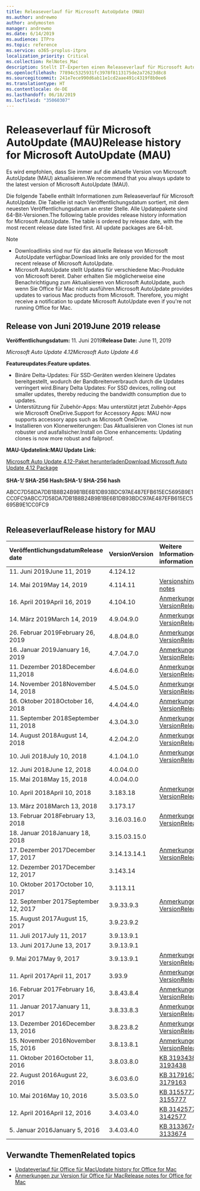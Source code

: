 ```yaml
---
title: Releaseverlauf für Microsoft AutoUpdate (MAU)
ms.author: andrewmo
author: andymosten
manager: andrewmo
ms.date: 6/14/2019
ms.audience: ITPro
ms.topic: reference
ms.service: o365-proplus-itpro
localization_priority: Critical
ms.collection: RelNotes_Mac
description: Stellt IT-Experten einen Releaseverlauf für Microsoft AutoUpdate (MAU) zur Verfügung.
ms.openlocfilehash: 77894c5325931fc3978f8113175de2a72623d8c8
ms.sourcegitcommit: 241e7ece990d6ab11e1cd2aae491c4319f8b0ee6
ms.translationtype: HT
ms.contentlocale: de-DE
ms.lasthandoff: 06/18/2019
ms.locfileid: "35060307"
---
```

# <a name="release-history-for-microsoft-autoupdate-mau"></a><span data-ttu-id="03f98-103">Releaseverlauf für Microsoft AutoUpdate (MAU)</span><span class="sxs-lookup"><span data-stu-id="03f98-103">Release history for Microsoft AutoUpdate (MAU)</span></span>
 
<span data-ttu-id="03f98-104">Es wird empfohlen, dass Sie immer auf die aktuelle Version von Microsoft AutoUpdate (MAU) aktualisieren.</span><span class="sxs-lookup"><span data-stu-id="03f98-104">We recommend that you always update to the latest version of Microsoft AutoUpdate (MAU).</span></span>

<span data-ttu-id="03f98-p101">Die folgende Tabelle enthält Informationen zum Releaseverlauf für Microsoft AutoUpdate. Die Tabelle ist nach Veröffentlichungsdatum sortiert, mit dem neuesten Veröffentlichungsdatum an erster Stelle. Alle Updatepakete sind 64-Bit-Versionen.</span><span class="sxs-lookup"><span data-stu-id="03f98-p101">The following table provides release history information for Microsoft AutoUpdate. The table is ordered by release date, with the most recent release date listed first. All update packages are 64-bit.</span></span>


> [!NOTE]
> 
> - <span data-ttu-id="03f98-108">Downloadlinks sind nur für das aktuelle Release von Microsoft AutoUpdate verfügbar.</span><span class="sxs-lookup"><span data-stu-id="03f98-108">Download links are only provided for the most recent release of Microsoft AutoUpdate.</span></span>
> - <span data-ttu-id="03f98-p102">Microsoft AutoUpdate stellt Updates für verschiedene Mac-Produkte von Microsoft bereit. Daher erhalten Sie möglicherweise eine Benachrichtigung zum Aktualisieren von Microsoft AutoUpdate, auch wenn Sie Office für Mac nicht ausführen.</span><span class="sxs-lookup"><span data-stu-id="03f98-p102">Microsoft AutoUpdate provides updates to various Mac products from Microsoft. Therefore, you might receive a notification to update Microsoft AutoUpdate even if you're not running Office for Mac.</span></span>
  
## <a name="june-2019-release"></a><span data-ttu-id="03f98-111">Release von Juni 2019</span><span class="sxs-lookup"><span data-stu-id="03f98-111">June 2019 release</span></span>

<span data-ttu-id="03f98-112">**Veröffentlichungsdatum:** 11. Juni 2019</span><span class="sxs-lookup"><span data-stu-id="03f98-112">**Release Date:** June 11, 2019</span></span>

<span data-ttu-id="03f98-113">*Microsoft Auto Update 4.12*</span><span class="sxs-lookup"><span data-stu-id="03f98-113">*Microsoft Auto Update 4.6*</span></span>

 <span data-ttu-id="03f98-114">**Featureupdates:**</span><span class="sxs-lookup"><span data-stu-id="03f98-114">**Feature updates**.</span></span>

- <span data-ttu-id="03f98-115">Binäre Delta-Updates: Für SSD-Geräten werden kleinere Updates bereitgestellt, wodurch der Bandbreitenverbrauch durch die Updates verringert wird.</span><span class="sxs-lookup"><span data-stu-id="03f98-115">Binary Delta Updates: For SSD devices, rolling out smaller updates, thereby reducing the bandwidth consumption due to updates.</span></span>
- <span data-ttu-id="03f98-116">Unterstützung für Zubehör-Apps: Mau unterstützt jetzt Zubehör-Apps wie Microsoft OneDrive.</span><span class="sxs-lookup"><span data-stu-id="03f98-116">Support for Accessory Apps: MAU now supports accessory apps such as Microsoft OneDrive.</span></span>
- <span data-ttu-id="03f98-117">Installieren von Klonerweiterungen: Das Aktualisieren von Clones ist nun robuster und ausfallsicher.</span><span class="sxs-lookup"><span data-stu-id="03f98-117">Install on Clone enhancements: Updating clones is now more robust and failproof.</span></span>

<span data-ttu-id="03f98-118">**MAU-Updatelink:**</span><span class="sxs-lookup"><span data-stu-id="03f98-118">**MAU Update Link:**</span></span>

[<span data-ttu-id="03f98-119">Microsoft Auto Update 4.12-Paket herunterladen</span><span class="sxs-lookup"><span data-stu-id="03f98-119">Download Microsoft Auto Update 4.12 Package</span></span>](https://officecdn.microsoft.com/pr/C1297A47-86C4-4C1F-97FA-950631F94777/MacAutoupdate/Microsoft_AutoUpdate_4.12.19060901_Updater.pkg)<br/>
<br/>
<span data-ttu-id="03f98-120">**SHA-1/ SHA-256 Hash:**</span><span class="sxs-lookup"><span data-stu-id="03f98-120">**SHA-1/ SHA-256 hash**</span></span>

<span data-ttu-id="03f98-121">ABCC7D58DA7DB1B8B24B9B1BE6B1DB93BDC97AE487EFB615EC5695B9E1CC0FC9</span><span class="sxs-lookup"><span data-stu-id="03f98-121">ABCC7D58DA7DB1B8B24B9B1BE6B1DB93BDC97AE487EFB615EC5695B9E1CC0FC9</span></span>
<br/><br/>

## <a name="release-history"></a><span data-ttu-id="03f98-122">Releaseverlauf</span><span class="sxs-lookup"><span data-stu-id="03f98-122">Release history for MAU</span></span>

|<span data-ttu-id="03f98-123">**Veröffentlichungsdatum**</span><span class="sxs-lookup"><span data-stu-id="03f98-123">**Release date**</span></span>|<span data-ttu-id="03f98-124">**Version**</span><span class="sxs-lookup"><span data-stu-id="03f98-124">**Version**</span></span>|<span data-ttu-id="03f98-125">**Weitere Informationen**</span><span class="sxs-lookup"><span data-stu-id="03f98-125">**More information**</span></span>||
|:-----|:-----|:-----|:-----|
|<span data-ttu-id="03f98-126">11. Juni 2019</span><span class="sxs-lookup"><span data-stu-id="03f98-126">June 11, 2019</span></span> <br/>|<span data-ttu-id="03f98-127">4.12</span><span class="sxs-lookup"><span data-stu-id="03f98-127">4.12</span></span> <br/> |  <br/> ||
|<span data-ttu-id="03f98-128">14. Mai 2019</span><span class="sxs-lookup"><span data-stu-id="03f98-128">May 14, 2019</span></span> <br/>|<span data-ttu-id="03f98-129">4.11</span><span class="sxs-lookup"><span data-stu-id="03f98-129">4.11</span></span> <br/> | [<span data-ttu-id="03f98-130">Versionshinweise</span><span class="sxs-lookup"><span data-stu-id="03f98-130">Release notes</span></span>](release-notes-office-for-mac.md#May-2019-release) <br/> | <br/> |
|<span data-ttu-id="03f98-131">16. April 2019</span><span class="sxs-lookup"><span data-stu-id="03f98-131">April 16, 2019</span></span> <br/>|<span data-ttu-id="03f98-132">4.10</span><span class="sxs-lookup"><span data-stu-id="03f98-132">4.10</span></span> <br/> | [<span data-ttu-id="03f98-133">Anmerkungen zu dieser Version</span><span class="sxs-lookup"><span data-stu-id="03f98-133">Release notes</span></span>](release-notes-office-for-mac.md#April-2019-release) <br/> |<br/> |
|<span data-ttu-id="03f98-134">14. März 2019</span><span class="sxs-lookup"><span data-stu-id="03f98-134">March 14, 2019</span></span> <br/>|<span data-ttu-id="03f98-135">4.9.0</span><span class="sxs-lookup"><span data-stu-id="03f98-135">4.9.0</span></span> <br/> | [<span data-ttu-id="03f98-136">Anmerkungen zu dieser Version</span><span class="sxs-lookup"><span data-stu-id="03f98-136">Release notes</span></span>](release-notes-office-for-mac.md#march-2019-release) <br/> | <br/> |
|<span data-ttu-id="03f98-137">26. Februar 2019</span><span class="sxs-lookup"><span data-stu-id="03f98-137">February 26, 2019</span></span> <br/>|<span data-ttu-id="03f98-138">4.8.0</span><span class="sxs-lookup"><span data-stu-id="03f98-138">4.8.0</span></span> <br/> | [<span data-ttu-id="03f98-139">Anmerkungen zu dieser Version</span><span class="sxs-lookup"><span data-stu-id="03f98-139">Release notes</span></span>](release-notes-office-for-mac.md#january-2019-release) <br/> |<br/> |
|<span data-ttu-id="03f98-140">16. Januar 2019</span><span class="sxs-lookup"><span data-stu-id="03f98-140">January 16, 2019</span></span> <br/>|<span data-ttu-id="03f98-141">4.7.0</span><span class="sxs-lookup"><span data-stu-id="03f98-141">4.7.0</span></span> <br/> | [<span data-ttu-id="03f98-142">Anmerkungen zu dieser Version</span><span class="sxs-lookup"><span data-stu-id="03f98-142">Release notes</span></span>](release-notes-office-for-mac.md#january-2019-release) <br/> | |
|<span data-ttu-id="03f98-143">11. Dezember 2018</span><span class="sxs-lookup"><span data-stu-id="03f98-143">December 11,2018</span></span> <br/>|<span data-ttu-id="03f98-144">4.6.0</span><span class="sxs-lookup"><span data-stu-id="03f98-144">4.6.0</span></span> <br/> | [<span data-ttu-id="03f98-145">Anmerkungen zu dieser Version</span><span class="sxs-lookup"><span data-stu-id="03f98-145">Release notes</span></span>](release-notes-office-for-mac.md#december-2018-release) <br/> ||
|<span data-ttu-id="03f98-146">14. November 2018</span><span class="sxs-lookup"><span data-stu-id="03f98-146">November 14, 2018</span></span> <br/> |<span data-ttu-id="03f98-147">4.5.0</span><span class="sxs-lookup"><span data-stu-id="03f98-147">4.5.0</span></span> <br/> |[<span data-ttu-id="03f98-148">Anmerkungen zu dieser Version</span><span class="sxs-lookup"><span data-stu-id="03f98-148">Release notes</span></span>](release-notes-office-for-mac.md#november-2018-release) <br/> | |
|<span data-ttu-id="03f98-149">16. Oktober 2018</span><span class="sxs-lookup"><span data-stu-id="03f98-149">October 16, 2018</span></span> <br/> |<span data-ttu-id="03f98-150">4.4.0</span><span class="sxs-lookup"><span data-stu-id="03f98-150">4.4.0</span></span> <br/> |[<span data-ttu-id="03f98-151">Anmerkungen zu dieser Version</span><span class="sxs-lookup"><span data-stu-id="03f98-151">Release notes</span></span>](release-notes-office-for-mac.md#october-2018-release) <br/> | |
|<span data-ttu-id="03f98-152">11. September 2018</span><span class="sxs-lookup"><span data-stu-id="03f98-152">September 11, 2018</span></span>  <br/> |<span data-ttu-id="03f98-153">4.3.0</span><span class="sxs-lookup"><span data-stu-id="03f98-153">4.3.0</span></span>  <br/> |[<span data-ttu-id="03f98-154">Anmerkungen zu dieser Version</span><span class="sxs-lookup"><span data-stu-id="03f98-154">Release notes</span></span>](release-notes-office-for-mac.md#september-2018-release) <br/> | |
|<span data-ttu-id="03f98-155">14. August 2018</span><span class="sxs-lookup"><span data-stu-id="03f98-155">August 14, 2018</span></span>  <br/> |<span data-ttu-id="03f98-156">4.2.0</span><span class="sxs-lookup"><span data-stu-id="03f98-156">4.2.0</span></span>  <br/> |[<span data-ttu-id="03f98-157">Anmerkungen zu dieser Version</span><span class="sxs-lookup"><span data-stu-id="03f98-157">Release notes</span></span>](release-notes-office-for-mac.md#august-2018-release) <br/> | |
|<span data-ttu-id="03f98-158">10. Juli 2018</span><span class="sxs-lookup"><span data-stu-id="03f98-158">July 10, 2018</span></span>  <br/> |<span data-ttu-id="03f98-159">4.1.0</span><span class="sxs-lookup"><span data-stu-id="03f98-159">4.1.0</span></span>  <br/> |[<span data-ttu-id="03f98-160">Anmerkungen zu dieser Version</span><span class="sxs-lookup"><span data-stu-id="03f98-160">Release notes</span></span>](release-notes-office-for-mac.md#july-2018-release) <br/> | |
|<span data-ttu-id="03f98-161">12. Juni 2018</span><span class="sxs-lookup"><span data-stu-id="03f98-161">June 12, 2018</span></span>  <br/> |<span data-ttu-id="03f98-162">4.0.0</span><span class="sxs-lookup"><span data-stu-id="03f98-162">4.0.0</span></span>  <br/> |||
|<span data-ttu-id="03f98-163">15. Mai 2018</span><span class="sxs-lookup"><span data-stu-id="03f98-163">May 15, 2018</span></span>  <br/> |<span data-ttu-id="03f98-164">4.0.0</span><span class="sxs-lookup"><span data-stu-id="03f98-164">4.0.0</span></span>  <br/> |||
|<span data-ttu-id="03f98-165">10. April 2018</span><span class="sxs-lookup"><span data-stu-id="03f98-165">April 10, 2018</span></span>  <br/> |<span data-ttu-id="03f98-166">3.18</span><span class="sxs-lookup"><span data-stu-id="03f98-166">3.18</span></span>  <br/> |[<span data-ttu-id="03f98-167">Anmerkungen zu dieser Version</span><span class="sxs-lookup"><span data-stu-id="03f98-167">Release notes</span></span>](release-notes-office-for-mac.md#april-2018-release) <br/> ||
|<span data-ttu-id="03f98-168">13. März 2018</span><span class="sxs-lookup"><span data-stu-id="03f98-168">March 13, 2018</span></span>  <br/> |<span data-ttu-id="03f98-169">3.17</span><span class="sxs-lookup"><span data-stu-id="03f98-169">3.17</span></span>  <br/> |||
|<span data-ttu-id="03f98-170">13. Februar 2018</span><span class="sxs-lookup"><span data-stu-id="03f98-170">February 13, 2018</span></span>  <br/> |<span data-ttu-id="03f98-171">3.16.0</span><span class="sxs-lookup"><span data-stu-id="03f98-171">3.16.0</span></span>  <br/> |[<span data-ttu-id="03f98-172">Anmerkungen zu dieser Version</span><span class="sxs-lookup"><span data-stu-id="03f98-172">Release notes</span></span>](release-notes-office-for-mac.md#february-2018-release) <br/> | <br/> |
|<span data-ttu-id="03f98-173">18. Januar 2018</span><span class="sxs-lookup"><span data-stu-id="03f98-173">January 18, 2018</span></span>  <br/> |<span data-ttu-id="03f98-174">3.15.0</span><span class="sxs-lookup"><span data-stu-id="03f98-174">3.15.0</span></span>  <br/> |<br/> |
|<span data-ttu-id="03f98-175">17. Dezember 2017</span><span class="sxs-lookup"><span data-stu-id="03f98-175">December 17, 2017</span></span>  <br/> |<span data-ttu-id="03f98-176">3.14.1</span><span class="sxs-lookup"><span data-stu-id="03f98-176">3.14.1</span></span>  <br/> |[<span data-ttu-id="03f98-177">Anmerkungen zu dieser Version</span><span class="sxs-lookup"><span data-stu-id="03f98-177">Release notes</span></span>](release-notes-office-for-mac.md#december-2017-release) <br/> | <br/> |
|<span data-ttu-id="03f98-178">12. Dezember 2017</span><span class="sxs-lookup"><span data-stu-id="03f98-178">December 12, 2017</span></span>  <br/> |<span data-ttu-id="03f98-179">3.14</span><span class="sxs-lookup"><span data-stu-id="03f98-179">3.14</span></span>  <br/> ||  <br/> |
|<span data-ttu-id="03f98-180">10. Oktober 2017</span><span class="sxs-lookup"><span data-stu-id="03f98-180">October 10, 2017</span></span>  <br/> |<span data-ttu-id="03f98-181">3.11</span><span class="sxs-lookup"><span data-stu-id="03f98-181">3.11</span></span>  <br/> ||<br/> |
|<span data-ttu-id="03f98-182">12. September 2017</span><span class="sxs-lookup"><span data-stu-id="03f98-182">September 12, 2017</span></span>  <br/> |<span data-ttu-id="03f98-183">3.9.3</span><span class="sxs-lookup"><span data-stu-id="03f98-183">3.9.3</span></span>  <br/> |[<span data-ttu-id="03f98-184">Anmerkungen zu dieser Version</span><span class="sxs-lookup"><span data-stu-id="03f98-184">Release notes</span></span>](release-notes-office-for-mac.md#september-2017-release) <br/> |<br/> |
|<span data-ttu-id="03f98-185">15. August 2017</span><span class="sxs-lookup"><span data-stu-id="03f98-185">August 15, 2017</span></span>  <br/> |<span data-ttu-id="03f98-186">3.9.2</span><span class="sxs-lookup"><span data-stu-id="03f98-186">3.9.2</span></span>  <br/> || <br/> |
|<span data-ttu-id="03f98-187">11. Juli 2017</span><span class="sxs-lookup"><span data-stu-id="03f98-187">July 11, 2017</span></span>  <br/> |<span data-ttu-id="03f98-188">3.9.1</span><span class="sxs-lookup"><span data-stu-id="03f98-188">3.9.1</span></span>  <br/> || <br/> |
|<span data-ttu-id="03f98-189">13. Juni 2017</span><span class="sxs-lookup"><span data-stu-id="03f98-189">June 13, 2017</span></span>  <br/> |<span data-ttu-id="03f98-190">3.9.1</span><span class="sxs-lookup"><span data-stu-id="03f98-190">3.9.1</span></span>  <br/> || <br/> |
|<span data-ttu-id="03f98-191">9. Mai 2017</span><span class="sxs-lookup"><span data-stu-id="03f98-191">May 9, 2017</span></span>  <br/> |<span data-ttu-id="03f98-192">3.9.1</span><span class="sxs-lookup"><span data-stu-id="03f98-192">3.9.1</span></span>  <br/> |[<span data-ttu-id="03f98-193">Anmerkungen zu dieser Version</span><span class="sxs-lookup"><span data-stu-id="03f98-193">Release notes</span></span>](release-notes-office-for-mac.md#may-2017-release) <br/> | <br/> |
|<span data-ttu-id="03f98-194">11. April 2017</span><span class="sxs-lookup"><span data-stu-id="03f98-194">April 11, 2017</span></span>  <br/> |<span data-ttu-id="03f98-195">3.9</span><span class="sxs-lookup"><span data-stu-id="03f98-195">3.9</span></span>  <br/> |[<span data-ttu-id="03f98-196">Anmerkungen zu dieser Version</span><span class="sxs-lookup"><span data-stu-id="03f98-196">Release notes</span></span>](release-notes-office-for-mac.md#april-2017-release) <br/> |  <br/> |
|<span data-ttu-id="03f98-197">16. Februar 2017</span><span class="sxs-lookup"><span data-stu-id="03f98-197">February 16, 2017</span></span>  <br/> |<span data-ttu-id="03f98-198">3.8.4</span><span class="sxs-lookup"><span data-stu-id="03f98-198">3.8.4</span></span>  <br/> |[<span data-ttu-id="03f98-199">Anmerkungen zu dieser Version</span><span class="sxs-lookup"><span data-stu-id="03f98-199">Release notes</span></span>](release-notes-office-for-mac.md#february-2017-release) <br/> | <br/> |
|<span data-ttu-id="03f98-200">11. Januar 2017</span><span class="sxs-lookup"><span data-stu-id="03f98-200">January 11, 2017</span></span>  <br/> |<span data-ttu-id="03f98-201">3.8.3</span><span class="sxs-lookup"><span data-stu-id="03f98-201">3.8.3</span></span>  <br/> |[<span data-ttu-id="03f98-202">Anmerkungen zu dieser Version</span><span class="sxs-lookup"><span data-stu-id="03f98-202">Release notes</span></span>](release-notes-office-for-mac.md#january-2017-release) <br/> | <br/> |
|<span data-ttu-id="03f98-203">13. Dezember 2016</span><span class="sxs-lookup"><span data-stu-id="03f98-203">December 13, 2016</span></span>  <br/> |<span data-ttu-id="03f98-204">3.8.2</span><span class="sxs-lookup"><span data-stu-id="03f98-204">3.8.2</span></span>  <br/> |[<span data-ttu-id="03f98-205">Anmerkungen zu dieser Version</span><span class="sxs-lookup"><span data-stu-id="03f98-205">Release notes</span></span>](release-notes-office-for-mac.md#december-2016-release) <br/> | <br/> |
|<span data-ttu-id="03f98-206">15. November 2016</span><span class="sxs-lookup"><span data-stu-id="03f98-206">November 15, 2016</span></span>  <br/> |<span data-ttu-id="03f98-207">3.8.1</span><span class="sxs-lookup"><span data-stu-id="03f98-207">3.8.1</span></span>  <br/> |[<span data-ttu-id="03f98-208">Anmerkungen zu dieser Version</span><span class="sxs-lookup"><span data-stu-id="03f98-208">Release notes</span></span>](release-notes-office-for-mac.md#november-2016-release) <br/> | <br/> |
|<span data-ttu-id="03f98-209">11. Oktober 2016</span><span class="sxs-lookup"><span data-stu-id="03f98-209">October 11, 2016</span></span>  <br/> |<span data-ttu-id="03f98-210">3.8.0</span><span class="sxs-lookup"><span data-stu-id="03f98-210">3.8.0</span></span>  <br/> |[<span data-ttu-id="03f98-211">KB 3193438</span><span class="sxs-lookup"><span data-stu-id="03f98-211">KB 3193438</span></span>](https://support.microsoft.com/kb/3193438) <br/> | <br/> |
|<span data-ttu-id="03f98-212">22. August 2016</span><span class="sxs-lookup"><span data-stu-id="03f98-212">August 22, 2016</span></span>  <br/> |<span data-ttu-id="03f98-213">3.6.0</span><span class="sxs-lookup"><span data-stu-id="03f98-213">3.6.0</span></span>  <br/> |[<span data-ttu-id="03f98-214">KB 3179163</span><span class="sxs-lookup"><span data-stu-id="03f98-214">KB 3179163</span></span>](https://support.microsoft.com/kb/3179163) <br/> | <br/> |
|<span data-ttu-id="03f98-215">10. Mai 2016</span><span class="sxs-lookup"><span data-stu-id="03f98-215">May 10, 2016</span></span>  <br/> |<span data-ttu-id="03f98-216">3.5.0</span><span class="sxs-lookup"><span data-stu-id="03f98-216">3.5.0</span></span>  <br/> |[<span data-ttu-id="03f98-217">KB 3155777</span><span class="sxs-lookup"><span data-stu-id="03f98-217">KB 3155777</span></span>](https://support.microsoft.com/kb/3155777) <br/> | <br/> |
|<span data-ttu-id="03f98-218">12. April 2016</span><span class="sxs-lookup"><span data-stu-id="03f98-218">April 12, 2016</span></span>  <br/> |<span data-ttu-id="03f98-219">3.4.0</span><span class="sxs-lookup"><span data-stu-id="03f98-219">3.4.0</span></span>  <br/> |[<span data-ttu-id="03f98-220">KB 3142577</span><span class="sxs-lookup"><span data-stu-id="03f98-220">KB 3142577</span></span>](https://support.microsoft.com/kb/3142577) <br/> | <br/> |
|<span data-ttu-id="03f98-221">5. Januar 2016</span><span class="sxs-lookup"><span data-stu-id="03f98-221">January 5, 2016</span></span>  <br/> |<span data-ttu-id="03f98-222">3.4.0</span><span class="sxs-lookup"><span data-stu-id="03f98-222">3.4.0</span></span>  <br/> |[<span data-ttu-id="03f98-223">KB 3133674</span><span class="sxs-lookup"><span data-stu-id="03f98-223">KB 3133674</span></span>](https://support.microsoft.com/kb/3133674) <br/> | <br/> |


## <a name="related-topics"></a><span data-ttu-id="03f98-224">Verwandte Themen</span><span class="sxs-lookup"><span data-stu-id="03f98-224">Related topics</span></span>

- [<span data-ttu-id="03f98-225">Updateverlauf für Office für Mac</span><span class="sxs-lookup"><span data-stu-id="03f98-225">Update history for Office for Mac</span></span>](update-history-office-for-mac.md)
- [<span data-ttu-id="03f98-226">Anmerkungen zur Version für Office für Mac</span><span class="sxs-lookup"><span data-stu-id="03f98-226">Release notes for Office for Mac</span></span>](release-notes-office-for-mac.md) 